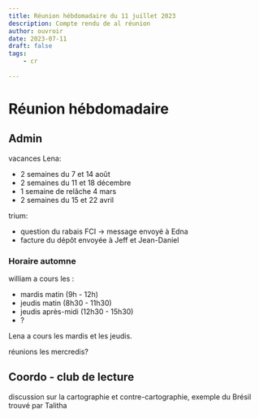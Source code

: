 ```yaml
---
title: Réunion hébdomadaire du 11 juillet 2023
description: Compte rendu de al réunion
author: ouvroir
date: 2023-07-11
draft: false
tags:
    - cr
    
---
```


# Réunion hébdomadaire

## Admin

vacances Lena: 
- 2 semaines du 7 et 14 août
- 2 semaines du 11 et 18 décembre
- 1 semaine de relâche 4 mars
- 2 semaines du 15 et 22 avril


trium: 
- question du rabais FCI → message envoyé à Edna
- facture du dépôt envoyée à Jeff et Jean-Daniel



### Horaire automne

william a cours les :
- mardis matin (9h - 12h)
- jeudis matin (8h30 - 11h30)
- jeudis après-midi (12h30 - 15h30)
- ?

Lena a cours les mardis et les jeudis.

réunions les mercredis? 

## Coordo - club de lecture

discussion sur la cartographie et contre-cartographie, exemple du Brésil trouvé par Talitha


